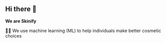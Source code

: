 ## Hi there 👋

**We are Skinify**

🙋‍♀️ We use machine learning (ML) to help individuals make better cosmetic choices
